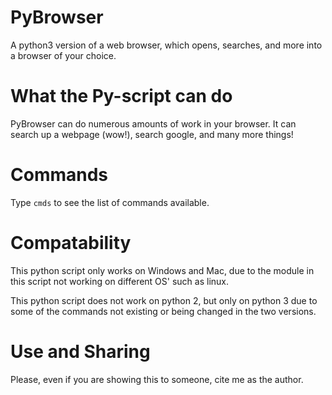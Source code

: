 # PyBrowser
A python3 version of a web browser, which opens, searches, and more into a browser of your choice.

# What the Py-script can do
PyBrowser can do numerous amounts of work in your browser. It can search up a webpage (wow!), search google, and many more things!

# Commands
Type `cmds` to see the list of commands available.

# Compatability
This python script only works on Windows and Mac, due to the module in this script not working on different OS' such as linux.

This python script does not work on python 2, but only on python 3 due to some of the commands not existing or being changed in the two versions.

# Use and Sharing
Please, even if you are showing this to someone, cite me as the author.
